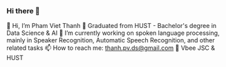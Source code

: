### Hi there 👋

👋 Hi, I’m Pham Viet Thanh
🔭 Graduated from HUST - Bachelor's degree in Data Science & AI
🌱 I’m currently working on spoken language processing, mainly in Speaker Recognition, Automatic Speech Recognition, and other related tasks
📫 How to reach me: thanh.pv.ds@gmail.com
💼 Vbee JSC & HUST
<!--
**thanhpv2102/thanhpv2102** is a ✨ _special_ ✨ repository because its `README.md` (this file) appears on your GitHub profile.

Here are some ideas to get you started:

- 🔭 I’m currently working on ...
- 🌱 I’m currently learning ...
- 👯 I’m looking to collaborate on ...
- 🤔 I’m looking for help with ...
- 💬 Ask me about ...
- 📫 How to reach me: ...
- 😄 Pronouns: ...
- ⚡ Fun fact: ...
-->
